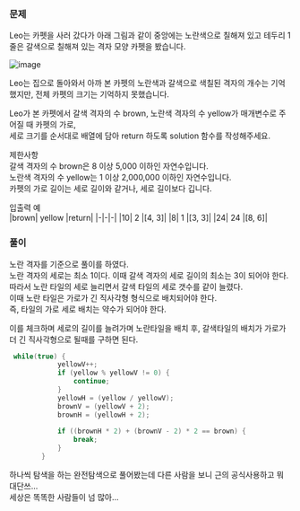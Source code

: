 ### 문제
Leo는 카펫을 사러 갔다가 아래 그림과 같이 중앙에는 노란색으로 칠해져 있고 테두리 1줄은 갈색으로 칠해져 있는 격자 모양 카펫을 봤습니다.   

![image](https://user-images.githubusercontent.com/80390524/218906562-bcb24637-4442-4659-8464-221e22de38df.png)


Leo는 집으로 돌아와서 아까 본 카펫의 노란색과 갈색으로 색칠된 격자의 개수는 기억했지만, 전체 카펫의 크기는 기억하지 못했습니다.   

Leo가 본 카펫에서 갈색 격자의 수 brown, 노란색 격자의 수 yellow가 매개변수로 주어질 때 카펫의 가로,    
세로 크기를 순서대로 배열에 담아 return 하도록 solution 함수를 작성해주세요.

제한사항   
갈색 격자의 수 brown은 8 이상 5,000 이하인 자연수입니다.   
노란색 격자의 수 yellow는 1 이상 2,000,000 이하인 자연수입니다.   
카펫의 가로 길이는 세로 길이와 같거나, 세로 길이보다 깁니다.   

입출력 예   
|brown|	yellow	|return|
|-|-|-|
|10|	2	|[4, 3]|
|8|	1	|[3, 3]|
|24|	24	|[8, 6]|


### 풀이

노란 격자를 기준으로 풀이를 하였다.   
노란 격자의 세로는 최소 1이다. 이때 갈색 격자의 세로 길이의 최소는 3이 되어야 한다.   
따라서 노란 타일의 세로 늘리면서 갈색 타일의 세로 갯수를 같이 늘렸다.    
이때 노란 타일은 가로가 긴 직사각형 형식으로 배치되어야 한다.   
즉, 타일의 가로 세로 배치는 약수가 되어야 한다.   

이를 체크하며 세로의 길이를 늘려가며 노란타일을 배치 후, 갈색타일의 배치가 가로가 더 긴 직사각형으로 될때를 구하면 된다.   
```java
 while(true) {
            yellowV++;
            if (yellow % yellowV != 0) {
                continue;
            }
            yellowH = (yellow / yellowV);
            brownV = (yellowV + 2);
            brownH = (yellowH + 2);
            
            if ((brownH * 2) + (brownV - 2) * 2 == brown) {
                break;
            }
        }
 ```
하나씩 탐색을 하는 완전탐색으로 풀어봤는데 다른 사람을 보니 근의 공식사용하고 뭐 대단쓰...   
세상은 똑똑한 사람들이 넘 많아...
